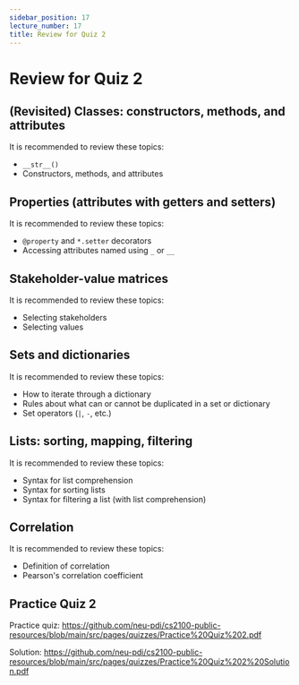 ```yaml
---
sidebar_position: 17
lecture_number: 17
title: Review for Quiz 2
---
```


# Review for Quiz 2

## (Revisited) Classes: constructors, methods, and attributes

It is recommended to review these topics:
- `__str__()`
- Constructors, methods, and attributes

## Properties (attributes with getters and setters)

It is recommended to review these topics:
- `@property` and `*.setter` decorators
- Accessing attributes named using `_` or `__`

## Stakeholder-value matrices

It is recommended to review these topics:
- Selecting stakeholders
- Selecting values

## Sets and dictionaries

It is recommended to review these topics:
- How to iterate through a dictionary
- Rules about what can or cannot be duplicated in a set or dictionary
- Set operators (`|`, `-`, etc.)

## Lists: sorting, mapping, filtering

It is recommended to review these topics:
- Syntax for list comprehension
- Syntax for sorting lists
- Syntax for filtering a list (with list comprehension)

## Correlation

It is recommended to review these topics:
- Definition of correlation
- Pearson's correlation coefficient

## Practice Quiz 2

Practice quiz: https://github.com/neu-pdi/cs2100-public-resources/blob/main/src/pages/quizzes/Practice%20Quiz%202.pdf

Solution: https://github.com/neu-pdi/cs2100-public-resources/blob/main/src/pages/quizzes/Practice%20Quiz%202%20Solution.pdf
